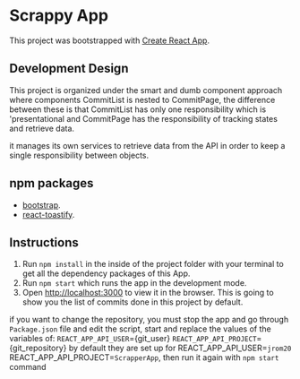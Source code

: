 # Scrappy App

This project was bootstrapped with [Create React App](https://github.com/facebook/create-react-app).

## Development Design

This project is organized under the smart and dumb component approach where components CommitList is nested to CommitPage, the difference between these is that CommitList has only one responsibility which is 'presentational and CommitPage has the responsibility of tracking states and retrieve data.

it manages its own services to retrieve data from the API in order to keep a single responsibility between objects.

## npm packages

- [bootstrap](https://getbootstrap.com/docs/4.1/content/tables/).
- [react-toastify](https://www.npmjs.com/package/react-toastify).

## Instructions

1. Run `npm install` in the inside of the project folder with your terminal to get all the dependency packages of this App.
2. Run `npm start` which runs the app in the development mode.
3. Open [http://localhost:3000](http://localhost:3000) to view it in the browser. This is going to show you the list of commits done in this project by default.

if you want to change the repository, you must stop the app and go through `Package.json` file and edit the script, start and replace the values of the variables of: `REACT_APP_API_USER`={git_user} `REACT_APP_API_PROJECT`={git_repository} by default they are set up for REACT_APP_API_USER=`jrom20` REACT_APP_API_PROJECT=`ScrapperApp`, then run it again with `npm start` command
